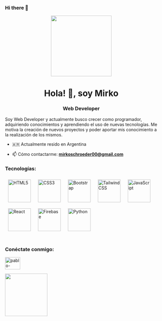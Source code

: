 ### Hi there 👋

<div align="center">
  <img src="https://media.giphy.com/media/L8K62iTDkzGX6/giphy.gif" width="200"/>
  <h1>Hola! 👋, soy Mirko</h1>
</div>
<h3 align="center">Web Developer</h3>
<p>Soy Web Developer y actualmente busco crecer como programador, adquiriendo conocimientos y aprendiendo el uso de nuevas tecnologías. Me motiva la creación de nuevos proyectos y poder aportar mis conocimiento a la realización de los mismos.</p>

- 🇦🇷 Actualmente resido en Argentina

- 📫 Cómo contactarme: **mirkoschroeder00@gmail.com**

<h3 align="left">Tecnologías:</h3>
<div>  
<a href="https://en.wikipedia.org/wiki/HTML5" target="_blank"><img style="margin: 10px" src="https://profilinator.rishav.dev/skills-assets/html5-original-wordmark.svg" alt="HTML5" height="75" /></a>  
<a href="https://www.w3schools.com/css/" target="_blank"><img style="margin: 10px" src="https://profilinator.rishav.dev/skills-assets/css3-original-wordmark.svg" alt="CSS3" height="75" /></a>  
<a href="https://getbootstrap.com/docs/3.4/javascript/" target="_blank"><img style="margin: 10px" src="https://profilinator.rishav.dev/skills-assets/bootstrap-plain.svg" alt="Bootstrap" height="75" /></a>  
<a href="https://www.tailwindcss.com/" target="_blank"><img style="margin: 10px" src="https://profilinator.rishav.dev/skills-assets/tailwindcss.svg" alt="Tailwind CSS" height="75" /></a>  
<a href="https://www.javascript.com/" target="_blank"><img style="margin: 10px" src="https://profilinator.rishav.dev/skills-assets/javascript-original.svg" alt="JavaScript" height="75" /></a>  
<a href="https://reactjs.org/" target="_blank"><img style="margin: 10px" src="https://profilinator.rishav.dev/skills-assets/react-original-wordmark.svg" alt="React" height="75" /></a>  
<a href="https://firebase.google.com/" target="_blank"><img style="margin: 10px" src="https://profilinator.rishav.dev/skills-assets/firebase.png" alt="Firebase" height="75" /></a>  
<a href="https://www.python.org/" target="_blank"><img style="margin: 10px" src="https://profilinator.rishav.dev/skills-assets/python-original.svg" alt="Python" height="75" /></a>  
</div>  

<br/>  

<h3 align="left">Conéctate conmigo:</h3>
<p align="left">
<a href="https://www.linkedin.com/in/mirko-schroeder" target="blank"><img align="center" src="https://cdn.jsdelivr.net/npm/simple-icons@3.0.1/icons/linkedin.svg" alt="pablo-canavesi" height="40" width="50"/></a>
</p>

<a href="https://github.com/MirkoSchroeder">
  <img height="140em" src="https://github-readme-stats-eight-theta.vercel.app/api/top-langs/?username=mirkoschroeder&theme=radical&layout=compact" />
</a>
